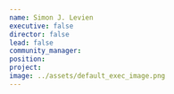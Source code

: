 ```yaml
---
name: Simon J. Levien
executive: false
director: false
lead: false
community_manager: 
position:  
project:  
image: ../assets/default_exec_image.png
---
```

